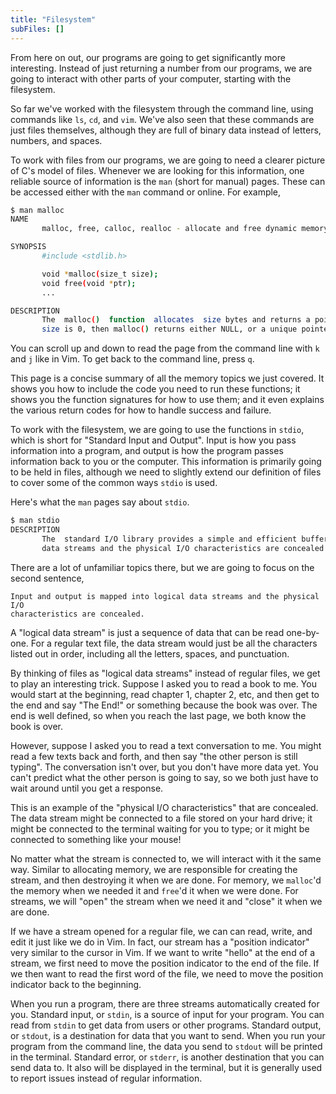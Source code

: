 ```yaml
---
title: "Filesystem"
subFiles: []
---
```


From here on out, our programs are going to get significantly more interesting.
Instead of just returning a number from our programs, we are going to interact
with other parts of your computer, starting with the filesystem.

So far we've worked with the filesystem through the command line, using commands
like `ls`, `cd`, and `vim`. We've also seen that these commands are just files
themselves, although they are full of binary data instead of letters, numbers,
and spaces.

To work with files from our programs, we are going to need a clearer picture of
C's model of files. Whenever we are looking for this information, one reliable
source of information is the `man` (short for manual) pages. These can be
accessed either with the `man` command or online. For example,

```bash
$ man malloc
NAME
       malloc, free, calloc, realloc - allocate and free dynamic memory

SYNOPSIS
       #include <stdlib.h>

       void *malloc(size_t size);
       void free(void *ptr);
       ...

DESCRIPTION
       The  malloc()  function  allocates  size bytes and returns a pointer to the allocated memory.  The memory is not initialized.  If
       size is 0, then malloc() returns either NULL, or a unique pointer value that can later be successfully passed to free().
```

You can scroll up and down to read the page from the command line with `k` and
`j` like in Vim. To get back to the command line, press `q`.

This page is a concise summary of all the memory topics we just covered. It
shows you how to include the code you need to run these functions; it shows you
the function signatures for how to use them; and it even explains the various
return codes for how to handle success and failure.

To work with the filesystem, we are going to use the functions in `stdio`, which
is short for "Standard Input and Output". Input is how you pass information into
a program, and output is how the program passes information back to you or the
computer. This information is primarily going to be held in files, although we
need to slightly extend our definition of files to cover some of the common ways
`stdio` is used.

Here's what the `man` pages say about `stdio`.

```bash
$ man stdio
DESCRIPTION
       The  standard I/O library provides a simple and efficient buffered stream I/O interface.  Input and output is mapped into logical
       data streams and the physical I/O characteristics are concealed.
```

There are a lot of unfamiliar topics there, but we are going to focus on the
second sentence,

```
Input and output is mapped into logical data streams and the physical I/O
characteristics are concealed.
```

A "logical data stream" is just a sequence of data that can be read one-by-one.
For a regular text file, the data stream would just be all the characters listed
out in order, including all the letters, spaces, and punctuation.

By thinking of files as "logical data streams" instead of regular files, we get
to play an interesting trick. Suppose I asked you to read a book to me. You
would start at the beginning, read chapter 1, chapter 2, etc, and then get to
the end and say "The End!" or something because the book was over. The end is
well defined, so when you reach the last page, we both know the book is over.

However, suppose I asked you to read a text conversation to me. You might read a
few texts back and forth, and then say "the other person is still typing". The
conversation isn't over, but you don't have more data yet. You can't predict
what the other person is going to say, so we both just have to wait around until
you get a response.

This is an example of the "physical I/O characteristics" that are concealed. The
data stream might be connected to a file stored on your hard drive; it might be
connected to the terminal waiting for you to type; or it might be connected to
something like your mouse!

No matter what the stream is connected to, we will interact with it the same
way. Similar to allocating memory, we are responsible for creating the stream,
and then destroying it when we are done. For memory, we `malloc`'d the memory
when we needed it and `free`'d it when we were done. For streams, we will "open"
the stream when we need it and "close" it when we are done.

If we have a stream opened for a regular file, we can can read, write, and edit
it just like we do in Vim. In fact, our stream has a "position indicator" very
similar to the cursor in Vim. If we want to write "hello" at the end of a
stream, we first need to move the position indicator to the end of the file. If
we then want to read the first word of the file, we need to move the position
indicator back to the beginning.

When you run a program, there are three streams automatically created for you.
Standard input, or `stdin`, is a source of input for your program. You can read
from `stdin` to get data from users or other programs. Standard output, or
`stdout`, is a destination for data that you want to send. When you run your
program from the command line, the data you send to `stdout` will be printed in
the terminal. Standard error, or `stderr`, is another destination that
you can send data to. It also will be displayed in the terminal, but it is
generally used to report issues instead of regular information.
